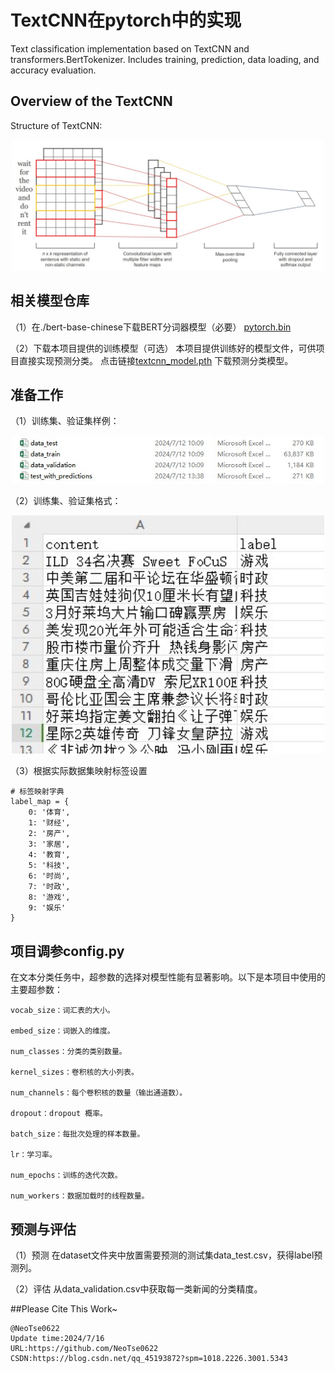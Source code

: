# TextCNN在pytorch中的实现
Text classification implementation based on TextCNN and transformers.BertTokenizer. Includes training, prediction, data loading, and accuracy evaluation.

## Overview of the TextCNN
Structure of TextCNN:
<p align="center"><img src="fig/TextCNN.jpg" width="500" /></p>

## 相关模型仓库
（1）在./bert-base-chinese下载BERT分词器模型（必要）
[pytorch.bin](https://huggingface.co/bert-base-chinese/resolve/main/pytorch_model.bin)

（2）下载本项目提供的训练模型（可选）
本项目提供训练好的模型文件，可供项目直接实现预测分类。
点击链接[textcnn_model.pth](https://drive.google.com/file/d/1JBvAetA08j-8ojwvhlpY8udMp8Fz_jo-/view?usp=drive_link)
下载预测分类模型。

## 准备工作
（1）训练集、验证集样例：
<p align="center"><img src="dataset/dataset_files_examples.jpg" width="500" /></p>

（2）训练集、验证集格式：
<p align="center"><img src="dataset/dataset_format.jpg" width="500" /></p>

（3）根据实际数据集映射标签设置
```
# 标签映射字典
label_map = {
    0: '体育',
    1: '财经',
    2: '房产',
    3: '家居',
    4: '教育',
    5: '科技',
    6: '时尚',
    7: '时政',
    8: '游戏',
    9: '娱乐'
}
```
## 项目调参config.py
在文本分类任务中，超参数的选择对模型性能有显著影响。以下是本项目中使用的主要超参数：
```
vocab_size：词汇表的大小。

embed_size：词嵌入的维度。

num_classes：分类的类别数量。

kernel_sizes：卷积核的大小列表。

num_channels：每个卷积核的数量（输出通道数）。

dropout：dropout 概率。

batch_size：每批次处理的样本数量。

lr：学习率。

num_epochs：训练的迭代次数。

num_workers：数据加载时的线程数量。
```

## 预测与评估
（1）预测
在dataset文件夹中放置需要预测的测试集data_test.csv，获得label预测列。

（2）评估
从data_validation.csv中获取每一类新闻的分类精度。

##Please Cite This Work~

```
@NeoTse0622
Update time:2024/7/16
URL:https://github.com/NeoTse0622
CSDN:https://blog.csdn.net/qq_45193872?spm=1018.2226.3001.5343
```